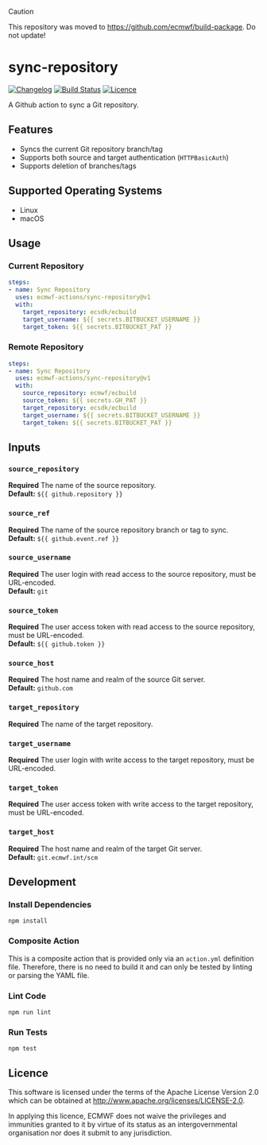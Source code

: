 > [!CAUTION]
> This repository was moved to https://github.com/ecmwf/build-package. Do not update!

# sync-repository

[![Changelog](https://img.shields.io/github/package-json/v/ecmwf-actions/sync-repository)](CHANGELOG.md)
[![Build Status](https://img.shields.io/github/actions/workflow/status/ecmwf-actions/sync-repository/ci.yml?branch=main)](https://github.com/ecmwf-actions/sync-repository/actions/workflows/ci.yml)
[![Licence](https://img.shields.io/github/license/ecmwf-actions/sync-repository)](https://github.com/ecmwf-actions/sync-repository/blob/main/LICENSE)

A Github action to sync a Git repository.

## Features

* Syncs the current Git repository branch/tag
* Supports both source and target authentication (`HTTPBasicAuth`)
* Supports deletion of branches/tags

## Supported Operating Systems

* Linux
* macOS

## Usage

### Current Repository

```yaml
steps:
- name: Sync Repository
  uses: ecmwf-actions/sync-repository@v1
  with:
    target_repository: ecsdk/ecbuild
    target_username: ${{ secrets.BITBUCKET_USERNAME }}
    target_token: ${{ secrets.BITBUCKET_PAT }}
```

### Remote Repository

```yaml
steps:
- name: Sync Repository
  uses: ecmwf-actions/sync-repository@v1
  with:
    source_repository: ecmwf/ecbuild
    source_token: ${{ secrets.GH_PAT }}
    target_repository: ecsdk/ecbuild
    target_username: ${{ secrets.BITBUCKET_USERNAME }}
    target_token: ${{ secrets.BITBUCKET_PAT }}
```

## Inputs

### `source_repository`

**Required** The name of the source repository.  
**Default:** `${{ github.repository }}`

### `source_ref`

**Required** The name of the source repository branch or tag to sync.  
**Default:** `${{ github.event.ref }}`

### `source_username`

**Required** The user login with read access to the source repository, must be URL-encoded.  
**Default:** `git`

### `source_token`

**Required** The user access token with read access to the source repository, must be URL-encoded.  
**Default:** `${{ github.token }}`

### `source_host`

**Required** The host name and realm of the source Git server.  
**Default:** `github.com`

### `target_repository`

**Required** The name of the target repository.

### `target_username`

**Required** The user login with write access to the target repository, must be URL-encoded.

### `target_token`

**Required** The user access token with write access to the target repository, must be URL-encoded.

### `target_host`

**Required** The host name and realm of the target Git server.  
**Default:** `git.ecmwf.int/scm`

## Development

### Install Dependencies

```
npm install
```

### Composite Action

This is a composite action that is provided only via an `action.yml` definition file. Therefore, there is no need to build it and can only be tested by linting or parsing the YAML file.

### Lint Code

```
npm run lint
```

### Run Tests

```
npm test
```

## Licence

This software is licensed under the terms of the Apache License Version 2.0 which can be obtained at http://www.apache.org/licenses/LICENSE-2.0.

In applying this licence, ECMWF does not waive the privileges and immunities granted to it by virtue of its status as an intergovernmental organisation nor does it submit to any jurisdiction.
